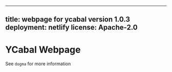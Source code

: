 
---
title: webpage for ycabal 
version 1.0.3
deployment: netlify
license: Apache-2.0
---


#  YCabal Webpage 

See `dogma` for more information 
